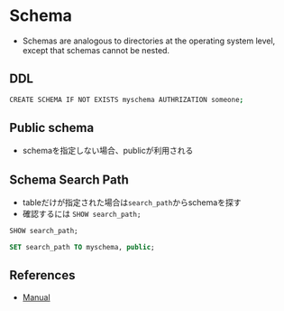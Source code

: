 # Schema

* Schemas are analogous to directories at the operating system level, except that schemas cannot be nested.

## DDL

```sh
CREATE SCHEMA IF NOT EXISTS myschema AUTHRIZATION someone;
```

## Public schema

* schemaを指定しない場合、publicが利用される

## Schema Search Path

* tableだけが指定された場合は`search_path`からschemaを探す
* 確認するには `SHOW search_path;`

```sql
SHOW search_path;

SET search_path TO myschema, public;
```

## References

* [Manual](https://www.postgresql.org/docs/17/ddl-schemas.html)

